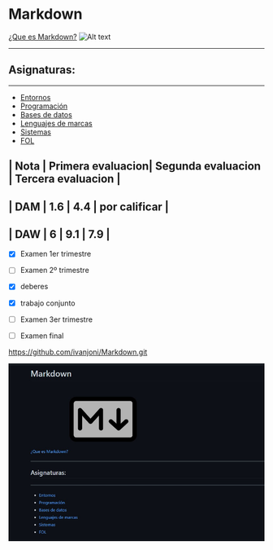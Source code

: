 # Markdown
[¿Que es Markdown?](https://www.genbeta.com/guia-de-inicio/que-es-markdown-para-que-sirve-y-como-usarlo)
![Alt text](https://cdn.iconscout.com/icon/free/png-256/markdown-3629496-3031559.png)



<HR> <H2> Asignaturas: </H2> <HR>



* [Entornos](Entornos)
* [Programación](programación)
* [Bases de datos](bases_de_datos)
* [Lenguajes de marcas](Lenguajes_de_marcas)
* [Sistemas](sistemas)
* [FOL](FOL)

  
  
  
  
 | Nota | Primera evaluacion| Segunda evaluacion | Tercera evaluacion |
  --
 | DAM  | 1.6               | 4.4                | por calificar      |
  --
 | DAW  | 6                 |        9.1         | 7.9                |
  --
  
  
- [x] Examen 1er trimestre
- [ ] Examen 2º trimestre
- [x] deberes
- [x] trabajo conjunto
- [ ] Examen 3er trimestre
- [ ] Examen final

  
  
  
  
  
  
 https://github.com/ivanjoni/Markdown.git
  
 ![alt text](image.jpg)
